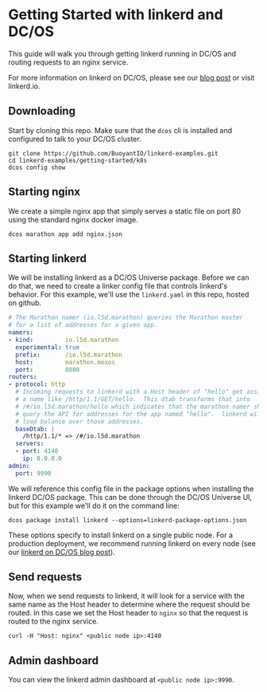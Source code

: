 # Getting Started with linkerd and DC/OS

This guide will walk you through getting linkerd running in DC/OS and
routing requests to an nginx service.

For more information on linkerd on DC/OS, please see our
[blog post](https://blog.buoyant.io/2016/04/19/linkerd-dcos-microservices-in-production-made-easy/)
or visit linkerd.io.

## Downloading

Start by cloning this repo.  Make sure that the `dcos` cli is installed and
configured to talk to your DC/OS cluster.

```
git clone https://github.com/BuoyantIO/linkerd-examples.git
cd linkerd-examples/getting-started/k8s
dcos config show
```

## Starting nginx

We create a simple nginx app that simply serves a static file on port 80 using
the standard nginx docker image.

```
dcos marathon app add nginx.json
```

## Starting linkerd

We will be installing linkerd as a DC/OS Universe package.  Before we can do
that, we need to create a linker config file that controls linkerd's behavior.
For this example, we'll use the `linkerd.yaml` in this repo, hosted on github.

```yaml
# The Marathon namer (io.l5d.marathon) queries the Marathon master
# for a list of addresses for a given app.
namers:
- kind:         io.l5d.marathon
  experimental: true
  prefix:       /io.l5d.marathon
  host:         marathon.mesos
  port:         8080
routers:
- protocol: http
  # Incoming requests to linkerd with a Host header of "hello" get assigned
  # a name like /http/1.1/GET/hello.  This dtab transforms that into
  # /#/io.l5d.marathon/hello which indicates that the marathon namer should
  # query the API for addresses for the app named "hello".  linkerd will then
  # load balance over those addresses.
  baseDtab: |
    /http/1.1/* => /#/io.l5d.marathon
  servers:
  - port: 4140
    ip: 0.0.0.0
admin:
  port: 9990
```

We will reference this config file in the package options when installing the
linkerd DC/OS package.  This can be done through the DC/OS Universe UI, but for
this example we'll do it on the command line:

```
dcos package install linkerd --options=linkerd-package-options.json
```

These options specify to install linkerd on a single public node.  For a
production deployment, we recommend running linkerd on every node (see our
[linkerd on DC/OS blog post](https://blog.buoyant.io/2016/04/19/linkerd-dcos-microservices-in-production-made-easy/)).

## Send requests

Now, when we send requests to linkerd, it will look for a service with the same
name as the Host header to determine where the request should be routed.  In
this case we set the Host header to `nginx` so that the request is routed to the
nginx service.

```
curl -H "Host: nginx" <public node ip>:4140
```

## Admin dashboard

You can view the linkerd admin dashboard at `<public node ip>:9990`.
